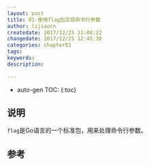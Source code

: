 ```yaml
---
layout: post
title: 01-使用flag包实现命令行参数
author: lijiaocn
createdate: 2017/12/25 11:04:22
changedate: 2017/12/25 12:45:30
categories: chapter03
tags:
keywords:
description: 

---
```


* auto-gen TOC:
{:toc}

## 说明

`flag`是Go语言的一个标准包，用来处理命令行参数。

## 

## 参考

